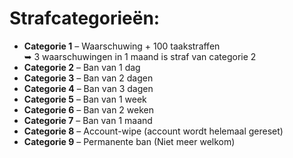 # **Strafcategorieën:**

  - **Categorie 1** – Waarschuwing + 100 taakstraffen<br>
     ➥ 3 waarschuwingen in 1 maand is straf van categorie 2
  - **Categorie 2** – Ban van 1 dag
  - **Categorie 3** – Ban van 2 dagen
  - **Categorie 4** – Ban van 3 dagen
  - **Categorie 5** – Ban van 1 week
  - **Categorie 6** – Ban van 2 weken
  - **Categorie 7** – Ban van 1 maand
  - **Categorie 8** – Account-wipe (account wordt helemaal gereset)
  - **Categorie 9** – Permanente ban (Niet meer welkom)
